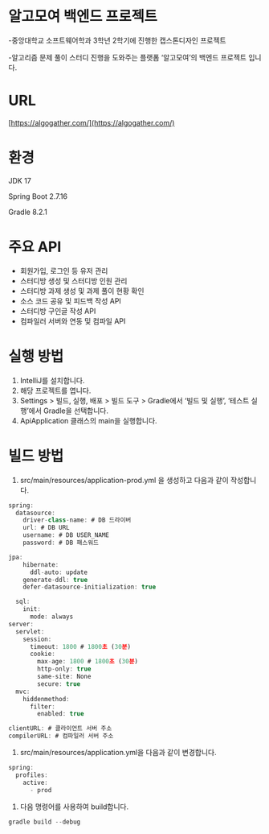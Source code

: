 # 알고모여 백엔드 프로젝트

-중앙대학교 소프트웨어학과 3학년 2학기에 진행한 캡스톤디자인 프로젝트

-알고리즘 문제 풀이 스터디 진행을 도와주는 플랫폼 ‘알고모여’의 백엔드 프로젝트 입니다.

# URL

[https://algogather.com/](https://algogather.com/)

# 환경

JDK 17

Spring Boot 2.7.16

Gradle 8.2.1

# 주요 API

- 회원가입, 로그인 등 유저 관리
- 스터디방 생성 및 스터디방 인원 관리
- 스터디방 과제 생성 및 과제 풀이 현황 확인
- 소스 코드 공유 및 피드백 작성 API
- 스터디방 구인글 작성 API
- 컴파일러 서버와 연동 및 컴파일 API

# 실행 방법

1. IntelliJ를 설치합니다.
2. 해당 프로젝트를 엽니다.
3. Settings > 빌드, 실행, 배포 > 빌드 도구 > Gradle에서 ‘빌드 및 실행’, ‘테스트 실행’에서 Gradle을 선택합니다.
4. ApiApplication 클래스의 main을 실행합니다.

# 빌드 방법

1. src/main/resources/application-prod.yml 을 생성하고 다음과 같이 작성합니다.

```jsx
spring:
  datasource:
    driver-class-name: # DB 드라이버
    url: # DB URL
    username: # DB USER_NAME
    password: # DB 패스워드

jpa:
    hibernate:
      ddl-auto: update
    generate-ddl: true
    defer-datasource-initialization: true

  sql:
    init:
      mode: always
server:
  servlet:
    session:
      timeout: 1800 # 1800초 (30분)
      cookie:
        max-age: 1800 # 1800초 (30분)
        http-only: true
        same-site: None
        secure: true
  mvc:
    hiddenmethod:
      filter:
        enabled: true

clientURL: # 클라이언트 서버 주소
compilerURL: # 컴파일러 서버 주소
```

1. src/main/resources/application.yml을 다음과 같이 변경합니다.

```jsx
spring:
  profiles:
    active:
      - prod
```

1. 다음 명령어를 사용하여 build합니다.

```jsx
gradle build --debug
```
